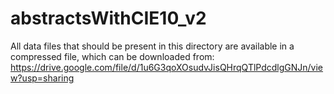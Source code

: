 # abstractsWithCIE10_v2

All data files that should be present in this directory are available in a compressed file, which can be downloaded from: https://drive.google.com/file/d/1u6G3qoXOsudvJisQHrqQTlPdcdlgGNJn/view?usp=sharing
